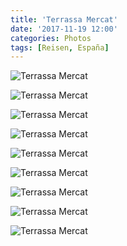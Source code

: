 ```yaml
---
title: 'Terrassa Mercat'
date: '2017-11-19 12:00'
categories: Photos
tags: [Reisen, España]
---
```


<div class='preview'><img src='{{urls.media}}/Terrassa2OK.jpg' alt='Terrassa Mercat'></div>

<a id='5e5afdba07853001449aa99e875e0c8b-800'></a>![Terrassa Mercat]({{urls.media}}/5e5afdba07853001449aa99e875e0c8b-800.jpg 'Вместо витража красуется герб рынка: то ли башня с зубцами и двумя бойницами, то ли свиное рыло.')

<a id='3ec856bd0c333067e017aac4d13ff0c5-800'></a>![Terrassa Mercat]({{urls.media}}/3ec856bd0c333067e017aac4d13ff0c5-800.jpg 'Внутри рынок многоэтажен и замысловат.')

<a id='9de62fb78f12cb1df6112376588774c1-800'></a>![Terrassa Mercat]({{urls.media}}/9de62fb78f12cb1df6112376588774c1-800.jpg 'Чуть ли не пол-города пришло за покупками.')

<a id='b5ffa14d4efd50c3f377c0f28a75a580-800'></a>![Terrassa Mercat]({{urls.media}}/b5ffa14d4efd50c3f377c0f28a75a580-800.jpg 'Тут живут мирные люди с коротким запасным путем.')

<a id='8f0f7d67e48a16d3908a265f597277d1-800'></a>![Terrassa Mercat]({{urls.media}}/8f0f7d67e48a16d3908a265f597277d1-800.jpg 'Спеленутый манекен. Возможно, это памятник карательной психиатрии.')

<a id='b85a052e76cb2b92a8341a6847eba15b-800'></a>![Terrassa Mercat]({{urls.media}}/b85a052e76cb2b92a8341a6847eba15b-800.jpg 'Похоже на россыпь истощавших римских колонн, исполненных из ржавых труб.')

<a id='35ccf3b509e3d169d34bffb8417693bf-800'></a>![Terrassa Mercat]({{urls.media}}/35ccf3b509e3d169d34bffb8417693bf-800.jpg 'Бывшая фабрика, ныне помещение городского театра. Такой себе «Красный Октябрь» в глубинке.')

<a id='975554331b77cee00b0e6abd37d177f2-800'></a>![Terrassa Mercat]({{urls.media}}/975554331b77cee00b0e6abd37d177f2-800.jpg 'Внезапный ржавый маленький принц.')
